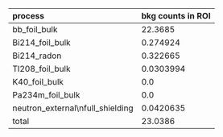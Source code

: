 | **process**                        | **bkg counts in ROI** |
|:-----------------------------------|:----------------------|
| bb\_foil\_bulk                     | 22.3685               |
| Bi214\_foil\_bulk                  | 0.274924              |
| Bi214\_radon                       | 0.322665              |
| Tl208\_foil\_bulk                  | 0.0303994             |
| K40\_foil\_bulk                    | 0.0                   |
| Pa234m\_foil\_bulk                 | 0.0                   |
| neutron\_external\nfull\_shielding | 0.0420635             |
| total                              | 23.0386               |
